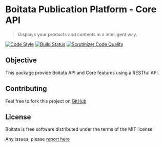 # Boitata Publication Platform - Core API

> Displays your products and contents in a intelligent way.

[![Code Style](https://styleci.io/repos/76108466/shield)](https://styleci.io/repos/76108466)
[![Build Status](https://travis-ci.org/boitata-publication-platform/core-api.svg?branch=master)](https://travis-ci.org/boitata-publication-platform/core-api)
[![Scrutinizer Code Quality](https://scrutinizer-ci.com/g/boitata-publication-platform/core-api/badges/quality-score.png?b=master)](https://scrutinizer-ci.com/g/boitata-publication-platform/core-api/?branch=master)


## Objective

This package provide Boitata API and Core features using a RESTful API.

## Contributing

Feel free to fork this project on [GitHub](https://github.com/boitata-publication-platform/core-api)

## License

Boitata is free software distributed under the terms of the MIT license

Any issues, please [report here](https://github.com/boitata-publication-platform/core-api/issues)